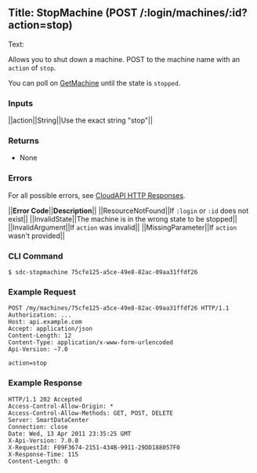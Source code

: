 Title: StopMachine (POST /:login/machines/:id?action=stop)
---
Text:

Allows you to shut down a machine.  POST to the machine name with an `action` of
`stop`.

You can poll on [GetMachine](#GetMachine) until the state is `stopped`.

### Inputs

||action||String||Use the exact string "stop"||

### Returns

* None

### Errors

For all possible errors, see [CloudAPI HTTP Responses](#cloudapi-http-responses).

||**Error Code**||**Description**||
||ResourceNotFound||If `:login` or `:id` does not exist||
||InvalidState||The machine is in the wrong state to be stopped||
||InvalidArgument||If `action` was invalid||
||MissingParameter||If `action` wasn't provided||

### CLI Command

    $ sdc-stopmachine 75cfe125-a5ce-49e8-82ac-09aa31ffdf26

### Example Request

    POST /my/machines/75cfe125-a5ce-49e8-82ac-09aa31ffdf26 HTTP/1.1
    Authorization: ...
    Host: api.example.com
    Accept: application/json
    Content-Length: 12
    Content-Type: application/x-www-form-urlencoded
    Api-Version: ~7.0

    action=stop

### Example Response

    HTTP/1.1 202 Accepted
    Access-Control-Allow-Origin: *
    Access-Control-Allow-Methods: GET, POST, DELETE
    Server: SmartDataCenter
    Connection: close
    Date: Wed, 13 Apr 2011 23:35:25 GMT
    X-Api-Version: 7.0.0
    X-RequestId: F09F3674-2151-434B-9911-29DD188057F0
    X-Response-Time: 115
    Content-Length: 0

